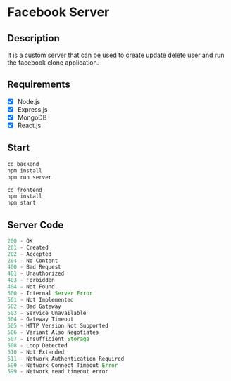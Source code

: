 # Facebook Server

## Description

It is a custom server that can be used to create update delete user and run the facebook clone application.

## Requirements

- [x] Node.js
- [x] Express.js
- [x] MongoDB
- [x] React.js

## Start

```javascript
cd backend
npm install
npm run server
```

```javascript
cd frontend
npm install
npm start
```

## Server Code

```javascript
200 - OK
201 - Created
202 - Accepted
204 - No Content
400 - Bad Request
401 - Unauthorized
403 - Forbidden
404 - Not Found
500 - Internal Server Error
501 - Not Implemented
502 - Bad Gateway
503 - Service Unavailable
504 - Gateway Timeout
505 - HTTP Version Not Supported
506 - Variant Also Negotiates
507 - Insufficient Storage
508 - Loop Detected
510 - Not Extended
511 - Network Authentication Required
599 - Network Connect Timeout Error
599 - Network read timeout error
```
